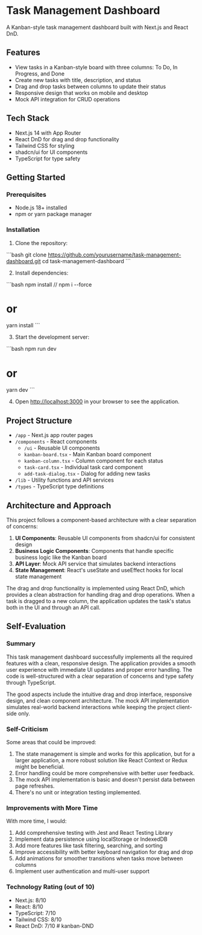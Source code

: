 # Task Management Dashboard

A Kanban-style task management dashboard built with Next.js and React DnD.

## Features

- View tasks in a Kanban-style board with three columns: To Do, In Progress, and Done
- Create new tasks with title, description, and status
- Drag and drop tasks between columns to update their status
- Responsive design that works on mobile and desktop
- Mock API integration for CRUD operations

## Tech Stack

- Next.js 14 with App Router
- React DnD for drag and drop functionality
- Tailwind CSS for styling
- shadcn/ui for UI components
- TypeScript for type safety

## Getting Started

### Prerequisites

- Node.js 18+ installed
- npm or yarn package manager

### Installation

1. Clone the repository:

\`\`\`bash
git clone https://github.com/yourusername/task-management-dashboard.git
cd task-management-dashboard
\`\`\`

2. Install dependencies:

\`\`\`bash
npm install // npm i --force
# or
yarn install
\`\`\`

3. Start the development server:

\`\`\`bash
npm run dev
# or
yarn dev
\`\`\`

4. Open [http://localhost:3000](http://localhost:3000) in your browser to see the application.

## Project Structure

- `/app` - Next.js app router pages
- `/components` - React components
  - `/ui` - Reusable UI components
  - `kanban-board.tsx` - Main Kanban board component
  - `kanban-column.tsx` - Column component for each status
  - `task-card.tsx` - Individual task card component
  - `add-task-dialog.tsx` - Dialog for adding new tasks
- `/lib` - Utility functions and API services
- `/types` - TypeScript type definitions

## Architecture and Approach

This project follows a component-based architecture with a clear separation of concerns:

1. **UI Components**: Reusable UI components from shadcn/ui for consistent design
2. **Business Logic Components**: Components that handle specific business logic like the Kanban board
3. **API Layer**: Mock API service that simulates backend interactions
4. **State Management**: React's useState and useEffect hooks for local state management

The drag and drop functionality is implemented using React DnD, which provides a clean abstraction for handling drag and drop operations. When a task is dragged to a new column, the application updates the task's status both in the UI and through an API call.

## Self-Evaluation

### Summary

This task management dashboard successfully implements all the required features with a clean, responsive design. The application provides a smooth user experience with immediate UI updates and proper error handling. The code is well-structured with a clear separation of concerns and type safety through TypeScript.

The good aspects include the intuitive drag and drop interface, responsive design, and clean component architecture. The mock API implementation simulates real-world backend interactions while keeping the project client-side only.

### Self-Criticism

Some areas that could be improved:

1. The state management is simple and works for this application, but for a larger application, a more robust solution like React Context or Redux might be beneficial.
2. Error handling could be more comprehensive with better user feedback.
3. The mock API implementation is basic and doesn't persist data between page refreshes.
4. There's no unit or integration testing implemented.

### Improvements with More Time

With more time, I would:

1. Add comprehensive testing with Jest and React Testing Library
2. Implement data persistence using localStorage or IndexedDB
3. Add more features like task filtering, searching, and sorting
4. Improve accessibility with better keyboard navigation for drag and drop
5. Add animations for smoother transitions when tasks move between columns
6. Implement user authentication and multi-user support

### Technology Rating (out of 10)

- Next.js: 8/10
- React: 8/10
- TypeScript: 7/10
- Tailwind CSS: 8/10
- React DnD: 7/10
#   k a n b a n - D N D 
 
 
